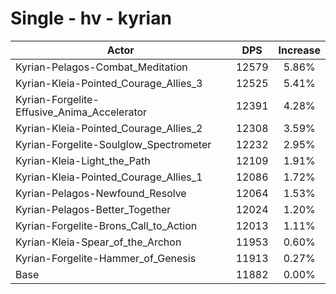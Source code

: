 # Single - hv - kyrian
| Actor | DPS | Increase |
|---|:---:|:---:|
|Kyrian-Pelagos-Combat_Meditation|12579|5.86%|
|Kyrian-Kleia-Pointed_Courage_Allies_3|12525|5.41%|
|Kyrian-Forgelite-Effusive_Anima_Accelerator|12391|4.28%|
|Kyrian-Kleia-Pointed_Courage_Allies_2|12308|3.59%|
|Kyrian-Forgelite-Soulglow_Spectrometer|12232|2.95%|
|Kyrian-Kleia-Light_the_Path|12109|1.91%|
|Kyrian-Kleia-Pointed_Courage_Allies_1|12086|1.72%|
|Kyrian-Pelagos-Newfound_Resolve|12064|1.53%|
|Kyrian-Pelagos-Better_Together|12024|1.20%|
|Kyrian-Forgelite-Brons_Call_to_Action|12013|1.11%|
|Kyrian-Kleia-Spear_of_the_Archon|11953|0.60%|
|Kyrian-Forgelite-Hammer_of_Genesis|11913|0.27%|
|Base|11882|0.00%|
